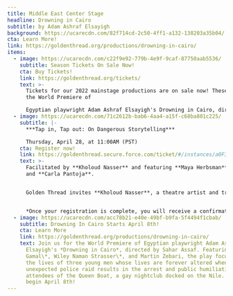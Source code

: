 ```yaml
---
title: Middle East Center Stage
headline: Drowning in Cairo
subtitle: by Adam Ashraf Elsayigh
background: https://ucarecdn.com/82f714cd-2c50-4ff1-a132-138203a35b04/
cta: Learn More!
link: https://goldenthread.org/productions/drowning-in-cairo/
items:
  - image: https://ucarecdn.com/c22f9e92-779b-4e9f-9caf-87750aab5536/
    subtitle: Season Tickets On Sale Now!
    cta: Buy Tickets!
    link: https://goldenthread.org/tickets/
    text: >-
      Tickets for our 2022 mainstage productions are on sale now! These include
      the World Premiere of

      Egyptian playwright Adam Ashraf Elsayigh's Drowning in Cairo, directed by Sahar Assaf and the long-awaited U.S. Premiere of celebrated Iranian playwright Naghmeh Samini's The Language of Wild Berries, translated and directed by Torange Yeghiazarian. Check out our new and improved ticketing! In our continuing efforts to provide an equitable and accessible theatre experience for all, we recently revised our ticketing policies and pricing structure to better reflect the fundamental values we hold that we believe foster a just, inclusive and community-driven space. Visit the [Buy Tickets](https://goldenthread.org/tickets/) page for more information.
  - image: https://ucarecdn.com/71c2612b-bab6-4aa4-a15f-c68ba801c225/
    subtitle: |-
      ***Tap in, Tap out: On Dangerous Storytelling***  

      Thursday, April 28, at 11:00AM (PST)
    cta: Register now!
    link: https://goldenthread.secure.force.com/ticket/#/instances/a0F3Z00000ri7viUAA
    text: >-
      Facilitated by **Kholoud Nasser** and featuring **Maya Herbsman**,
      and **Carla Pantoja**.


      Golden Thread invites **Kholoud Nasser**, a theatre artist and trauma-informed therapist to host a conversation with *Drowning in Cairo’s* Intimacy Coordinator **Maya Herbsman** and Fight Director **Carla Pantoja**. When violence, abuse and intimate content are part of the storytelling, how can we ensure safety and protection in the rehearsal room and the performance space? Maya and Carla will discuss their creative process and their role in safely driving the story forward. The artists will offer us insights into the protocols of touch and contact between actors and how such protocols affirm trust and creativity.


      *Once your registration is complete, you will receive a confirmation email with a link for your viewing.*
  - image: https://ucarecdn.com/acc78b21-e40e-49bf-b9fa-5f4494f1cbab/
    subtitle: Drowning In Cairo Starts April 8th!
    cta: Learn More
    link: https://goldenthread.org/productions/drowning-in-cairo/
    text: Join us for the World Premiere of Egyptian playwright Adam Ashraf
      Elsayigh's *Drowning in Cairo*, directed by Sahar Assaf. Featuring Amin El
      Gamal\*, Wiley Naman Strasser\*, and Martin Zebari, the play focuses on
      the lives of three young men whose lives are forever altered when an
      unexpected police raid results in the arrest and public humiliation of the
      attendees of the Queen Boat, a gay nightclub docked on the Nile. Previews
      begin April 8th!
---
```

